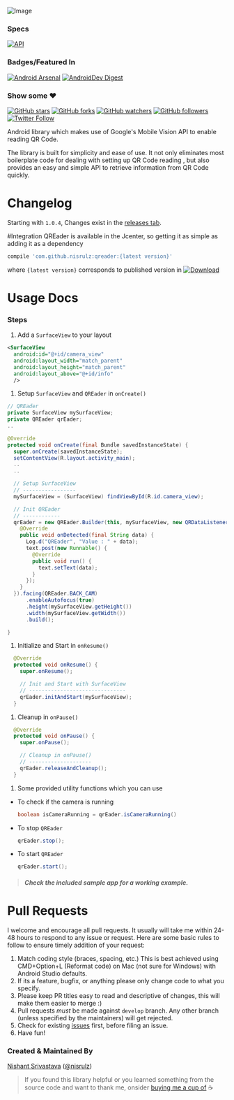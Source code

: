 ![Image](https://github.com/nisrulz/qreader/blob/master/img/github_banner.png)

### Specs
[![API](https://img.shields.io/badge/API-9%2B-orange.svg?style=flat)](https://android-arsenal.com/api?level=9)

### Badges/Featured In
[![Android Arsenal](https://img.shields.io/badge/Android%20Arsenal-QREader-green.svg?style=true)](https://android-arsenal.com/details/1/3478)  [![AndroidDev Digest](https://img.shields.io/badge/AndroidDev%20Digest-%23121-blue.svg)](https://www.androiddevdigest.com/digest-121/)


### Show some :heart:
[![GitHub stars](https://img.shields.io/github/stars/nisrulz/qreader.svg?style=social&label=Star)](https://github.com/nisrulz/qreader) [![GitHub forks](https://img.shields.io/github/forks/nisrulz/qreader.svg?style=social&label=Fork)](https://github.com/nisrulz/qreader/fork) [![GitHub watchers](https://img.shields.io/github/watchers/nisrulz/qreader.svg?style=social&label=Watch)](https://github.com/nisrulz/qreader) [![GitHub followers](https://img.shields.io/github/followers/nisrulz.svg?style=social&label=Follow)](https://github.com/nisrulz/qreader)
[![Twitter Follow](https://img.shields.io/twitter/follow/nisrulz.svg?style=social)](https://twitter.com/nisrulz)

Android library which makes use of Google's Mobile Vision API to enable reading QR Code.

The library is built for simplicity and ease of use. It not only eliminates most boilerplate code for dealing with setting up QR Code reading , but also provides an easy and simple API to retrieve information from QR Code quickly.

# Changelog
Starting with `1.0.4`, Changes exist in the [releases tab](https://github.com/nisrulz/qreader/releases).

#Integration
QREader is available in the Jcenter, so getting it as simple as adding it as a dependency
```gradle
compile 'com.github.nisrulz:qreader:{latest version}'
```
where `{latest version}` corresponds to published version in [ ![Download](https://api.bintray.com/packages/nisrulz/maven/com.github.nisrulz%3Aqreader/images/download.svg) ](https://bintray.com/nisrulz/maven/com.github.nisrulz%3Aqreader/_latestVersion)


# Usage Docs

### Steps

1. Add a `SurfaceView` to your layout

  ```xml
  <SurfaceView
    android:id="@+id/camera_view"
    android:layout_width="match_parent"
    android:layout_height="match_parent"
    android:layout_above="@+id/info"
    />
  ```

1. Setup `SurfaceView` and `QREader` in `onCreate()`

  ```java
  // QREader
  private SurfaceView mySurfaceView;
  private QREader qrEader;
  ..

  @Override
  protected void onCreate(final Bundle savedInstanceState) {
    super.onCreate(savedInstanceState);
    setContentView(R.layout.activity_main);
    ..
    ..

    // Setup SurfaceView
    // -----------------
    mySurfaceView = (SurfaceView) findViewById(R.id.camera_view);

    // Init QREader
    // ------------
    qrEader = new QREader.Builder(this, mySurfaceView, new QRDataListener() {
      @Override
      public void onDetected(final String data) {
        Log.d("QREader", "Value : " + data);
        text.post(new Runnable() {
          @Override
          public void run() {
            text.setText(data);
          }
        });
      }
    }).facing(QREader.BACK_CAM)
        .enableAutofocus(true)
        .height(mySurfaceView.getHeight())
        .width(mySurfaceView.getWidth())
        .build();

  }
  ```

1. Initialize and Start in `onResume()`

  ```java
    @Override
    protected void onResume() {
      super.onResume();

      // Init and Start with SurfaceView
      // -------------------------------
      qrEader.initAndStart(mySurfaceView);
    }
  ```
1. Cleanup in `onPause()`

  ```java
    @Override
    protected void onPause() {
      super.onPause();

      // Cleanup in onPause()
      // --------------------
      qrEader.releaseAndCleanup();
    }
  ```
1. Some provided utility functions which you can use
  + To check if the camera is running

    ```java
    boolean isCameraRunning = qrEader.isCameraRunning()
    ```

  + To stop `QREader`

      ```java
      qrEader.stop();
      ```
  + To start `QREader`

      ```java
      qrEader.start();
      ```

  > ##### Check the included sample app for a working example.

# Pull Requests
I welcome and encourage all pull requests. It usually will take me within 24-48 hours to respond to any issue or request. Here are some basic rules to follow to ensure timely addition of your request:
  1. Match coding style (braces, spacing, etc.) This is best achieved using CMD+Option+L (Reformat code) on Mac (not sure for Windows) with Android Studio defaults.
  2. If its a feature, bugfix, or anything please only change code to what you specify.
  3. Please keep PR titles easy to read and descriptive of changes, this will make them easier to merge :)
  4. Pull requests _must_ be made against `develop` branch. Any other branch (unless specified by the maintainers) will get rejected.
  5. Check for existing [issues](https://github.com/nisrulz/qreader/issues) first, before filing an issue.  
  6. Have fun!

### Created & Maintained By
[Nishant Srivastava](https://github.com/nisrulz) ([@nisrulz](https://www.twitter.com/nisrulz))

> If you found this library helpful or you learned something from the source code and want to thank me, onsider [buying me a cup of](https://www.paypal.me/nisrulz) :coffee:
